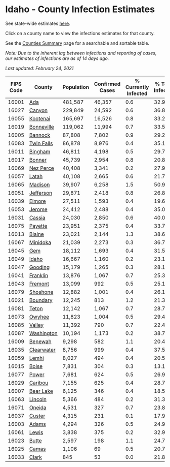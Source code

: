 # Idaho - County Infection Estimates

See state-wide estimates [here](/infections/us-id).

Click on a county name to view the infections estimates for that county.

See the [Counties Summary](/infections/summary-counties) page for a searchable and sortable table.

*Note: Due to the inherent lag between infections and reporting of cases, our estimates of infections are as of 14 days ago.*

*Last updated: February 24, 2021*

|   FIPS Code |                   County |   Population |   Confirmed Cases |   % Currently Infected |   % Total Infected |
|-------------|--------------------------|--------------|-------------------|------------------------|--------------------|
|       16001 |               [Ada](ada) |      481,587 |            46,357 |                    0.6 |               32.9 |
|       16027 |         [Canyon](canyon) |      229,849 |            24,592 |                    0.6 |               36.8 |
|       16055 |     [Kootenai](kootenai) |      165,697 |            16,526 |                    0.8 |               33.2 |
|       16019 | [Bonneville](bonneville) |      119,062 |            11,994 |                    0.7 |               33.5 |
|       16005 |       [Bannock](bannock) |       87,808 |             7,802 |                    0.9 |               29.2 |
|       16083 | [Twin Falls](twin-falls) |       86,878 |             8,976 |                    0.4 |               35.1 |
|       16011 |       [Bingham](bingham) |       46,811 |             4,198 |                    0.5 |               29.7 |
|       16017 |         [Bonner](bonner) |       45,739 |             2,954 |                    0.8 |               20.8 |
|       16069 |   [Nez Perce](nez-perce) |       40,408 |             3,341 |                    0.2 |               27.9 |
|       16057 |           [Latah](latah) |       40,108 |             2,665 |                    0.6 |               21.7 |
|       16065 |       [Madison](madison) |       39,907 |             6,258 |                    1.5 |               50.9 |
|       16051 |   [Jefferson](jefferson) |       29,871 |             2,418 |                    0.8 |               26.8 |
|       16039 |         [Elmore](elmore) |       27,511 |             1,593 |                    0.4 |               19.6 |
|       16053 |         [Jerome](jerome) |       24,412 |             2,488 |                    0.4 |               35.0 |
|       16031 |         [Cassia](cassia) |       24,030 |             2,850 |                    0.6 |               40.0 |
|       16075 |       [Payette](payette) |       23,951 |             2,375 |                    0.4 |               33.7 |
|       16013 |         [Blaine](blaine) |       23,021 |             2,144 |                    1.3 |               38.6 |
|       16067 |     [Minidoka](minidoka) |       21,039 |             2,273 |                    0.3 |               36.7 |
|       16045 |               [Gem](gem) |       18,112 |             1,693 |                    0.4 |               31.5 |
|       16049 |           [Idaho](idaho) |       16,667 |             1,160 |                    0.2 |               23.1 |
|       16047 |       [Gooding](gooding) |       15,179 |             1,265 |                    0.3 |               28.1 |
|       16041 |     [Franklin](franklin) |       13,876 |             1,067 |                    0.7 |               25.3 |
|       16043 |       [Fremont](fremont) |       13,099 |               992 |                    0.5 |               25.1 |
|       16079 |     [Shoshone](shoshone) |       12,882 |             1,001 |                    0.4 |               26.1 |
|       16021 |     [Boundary](boundary) |       12,245 |               813 |                    1.2 |               21.3 |
|       16081 |           [Teton](teton) |       12,142 |             1,067 |                    0.7 |               28.7 |
|       16073 |         [Owyhee](owyhee) |       11,823 |             1,004 |                    0.5 |               29.4 |
|       16085 |         [Valley](valley) |       11,392 |               790 |                    0.7 |               22.4 |
|       16087 | [Washington](washington) |       10,194 |             1,173 |                    0.2 |               38.7 |
|       16009 |       [Benewah](benewah) |        9,298 |               582 |                    1.1 |               20.4 |
|       16035 | [Clearwater](clearwater) |        8,756 |               999 |                    0.4 |               37.5 |
|       16059 |           [Lemhi](lemhi) |        8,027 |               494 |                    0.4 |               20.5 |
|       16015 |           [Boise](boise) |        7,831 |               304 |                    0.3 |               13.1 |
|       16077 |           [Power](power) |        7,681 |               624 |                    0.5 |               26.9 |
|       16029 |       [Caribou](caribou) |        7,155 |               625 |                    0.4 |               28.7 |
|       16007 |   [Bear Lake](bear-lake) |        6,125 |               346 |                    0.4 |               18.5 |
|       16063 |       [Lincoln](lincoln) |        5,366 |               484 |                    0.2 |               31.3 |
|       16071 |         [Oneida](oneida) |        4,531 |               327 |                    0.7 |               23.8 |
|       16037 |         [Custer](custer) |        4,315 |               231 |                    0.1 |               17.9 |
|       16003 |           [Adams](adams) |        4,294 |               326 |                    0.5 |               24.9 |
|       16061 |           [Lewis](lewis) |        3,838 |               375 |                    0.2 |               32.9 |
|       16023 |           [Butte](butte) |        2,597 |               198 |                    1.1 |               24.7 |
|       16025 |           [Camas](camas) |        1,106 |                69 |                    0.5 |               20.7 |
|       16033 |           [Clark](clark) |          845 |                53 |                    0.0 |               21.8 |